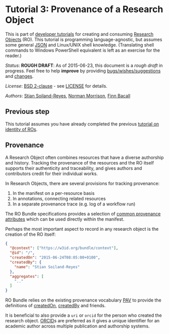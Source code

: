 # Tutorial 3: Provenance of a Research Object

This is part of [developer tutorials](../) for creating and consuming
[Research Objects](http://www.researchobject.org/) (RO).
This tutorial is programming language-agnostic, but assumes some
general [JSON](http://json.org/) and Linux/UNIX shell knowledge.
(Translating shell commands to Windows PowerShell equivalent is left as an exercise for the reader.)


*Status*: **ROUGH DRAFT**: As of 2015-06-23, this document is a *rough draft* in progress. Feel free to help
**improve** by providing [bugs/wishes/suggestions](https://github.com/ResearchObject/ro-tutorials/issues) and
[changes](https://github.com/ResearchObject/ro-tutorials/pulls).

*License*: [BSD 2-clause](http://opensource.org/licenses/BSD-2-Clause) - see [LICENSE](../LICENSE) for details.

*Authors*: [Stian Soiland-Reyes](http://orcid.org/0000-0001-9842-9718),
[Norman Morrison](http://www.cs.manchester.ac.uk/about-us/staff/profile/?ea=Norman.Morrison),
[Finn Bacall](http://orcid.org/0000-0002-0048-3300)


## Previous step

This tutorial assumes you have already completed the previous
[tutorial on identity of ROs](../02-identity/).

## Provenance

A Research Object often combines resources that have a diverse authorship
and history. Tracking the provenance of the resources and the RO itself
supports their authenticity and traceability, and gives authors
and contributors credit for their individual works.

In Research Objects, there are several provisions for tracking provenance:

1. In the manifest on a per-resource basis
2. In annotations, connecting related resources
3. In a separate provenance trace (e.g. log of a workflow run)

The RO Bundle specifications provides a selection of
[common provenance attributes](https://w3id.org/#provenance) which
can be used directly within the manifest.

Perhaps the most important aspect to record in any research object is the
creation of the RO itself:

```json
{
  "@context": ["https://w3id.org/bundle/context"],
  "@id": "/",
  "createdOn": "2015-06-24T08:05:00+0100",
  "createdBy": {
    "name": "Stian Soiland-Reyes"
  },
  "aggregates": [  
    ".."
  ]
}
```

RO Bundle relies on the existing
provenance vocabulary [PAV](http://purl.org/pav/html) to
provide the definitions of
[createdOn](http://purl.org/pav/html#http://purl.org/pav/createdOn),
[createdBy](http://purl.org/pav/html#http://purl.org/pav/createdBy) and friends.

It is beneficial to also provide a `uri` or `orcid` for the person who
created the research object. [ORCID](http://orcid.org)s are preferred
as it gives a unique identifier for an academic author across
multiple publication and authorship systems.
